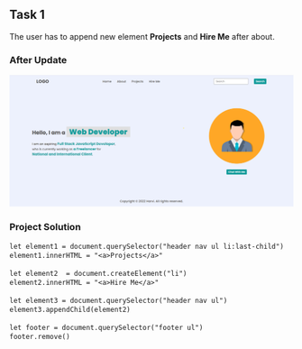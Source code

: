 ## **Task 1**

The user has to append new element **Projects** and **Hire Me** after about.

### **After Update**
![Output Image](./output_images/project1.png)

### **Project Solution**
```
let element1 = document.querySelector("header nav ul li:last-child")
element1.innerHTML = "<a>Projects</a>"

let element2  = document.createElement("li")
element2.innerHTML = "<a>Hire Me</a>"

let element3 = document.querySelector("header nav ul")
element3.appendChild(element2)

let footer = document.querySelector("footer ul")
footer.remove()
```
